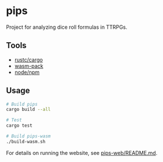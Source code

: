 # pips

Project for analyzing dice roll formulas in TTRPGs.

## Tools

- [rustc/cargo](https://rustup.rs/)
- [wasm-pack](https://rustwasm.github.io/wasm-pack/installer/)
- [node/npm](https://nodejs.org/en/)

## Usage

```sh
# Build pips
cargo build --all

# Test
cargo test

# Build pips-wasm
./build-wasm.sh
```

For details on running the website, see [pips-web/README.md](pips-web/README.md).
